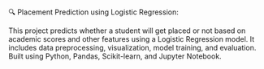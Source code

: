 🔍 Placement Prediction using Logistic Regression:

This project predicts whether a student will get placed or not based on academic scores and other features using a Logistic Regression model. It includes data preprocessing, visualization, model training, and evaluation.
Built using Python, Pandas, Scikit-learn, and Jupyter Notebook.
